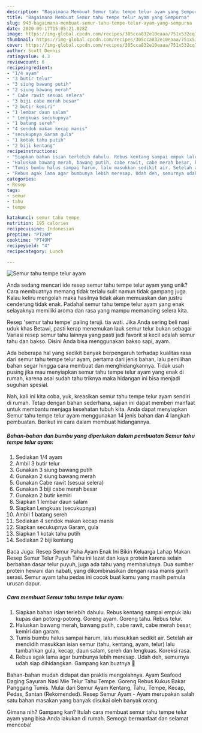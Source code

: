 ```yaml
---
description: "Bagaimana Membuat Semur tahu tempe telur ayam yang Sempurna"
title: "Bagaimana Membuat Semur tahu tempe telur ayam yang Sempurna"
slug: 943-bagaimana-membuat-semur-tahu-tempe-telur-ayam-yang-sempurna
date: 2020-09-17T15:05:21.028Z
image: https://img-global.cpcdn.com/recipes/305cca832e10eaaa/751x532cq70/semur-tahu-tempe-telur-ayam-foto-resep-utama.jpg
thumbnail: https://img-global.cpcdn.com/recipes/305cca832e10eaaa/751x532cq70/semur-tahu-tempe-telur-ayam-foto-resep-utama.jpg
cover: https://img-global.cpcdn.com/recipes/305cca832e10eaaa/751x532cq70/semur-tahu-tempe-telur-ayam-foto-resep-utama.jpg
author: Scott Dennis
ratingvalue: 4.3
reviewcount: 6
recipeingredient:
- "1/4 ayam"
- "3 butir telur"
- "3 siung bawang putih"
- "2 siung bawang merah"
- " Cabe rawit sesuai selera"
- "3 biji cabe merah besar"
- "2 butir kemiri"
- "1 lembar daun salam"
- " Lengkuas secukupnya"
- "1 batang sereh"
- "4 sendok makan kecap manis"
- "secukupnya Garam gula"
- "1 kotak tahu putih"
- "2 biji kentang"
recipeinstructions:
- "Siapkan bahan isian terlebih dahulu. Rebus kentang sampai empuk lalu kupas dan potong-potong. Goreng ayam. Goreng tahu. Rebus telur."
- "Haluskan bawang merah, bawang putih, cabe rawit, cabe merah besar, kemiri dan garam."
- "Tumis bumbu halus sampai harum, lalu masukkan sedikit air. Setelah air mendidih masukkan isian semur (tahu, kentang, ayam, telur) lalu tambahkan gula, kecap, daun salam, sereh dan lengkuas. Koreksi rasa."
- "Rebus agak lama agar bumbunya lebih meresap. Udah deh, semurnya udah siap dihidangkan. Gampang kan buatnya 🙂"
categories:
- Resep
tags:
- semur
- tahu
- tempe

katakunci: semur tahu tempe 
nutrition: 195 calories
recipecuisine: Indonesian
preptime: "PT26M"
cooktime: "PT49M"
recipeyield: "4"
recipecategory: Lunch

---
```



![Semur tahu tempe telur ayam](https://img-global.cpcdn.com/recipes/305cca832e10eaaa/751x532cq70/semur-tahu-tempe-telur-ayam-foto-resep-utama.jpg)

Anda sedang mencari ide resep semur tahu tempe telur ayam yang unik? Cara membuatnya memang tidak terlalu sulit namun tidak gampang juga. Kalau keliru mengolah maka hasilnya tidak akan memuaskan dan justru cenderung tidak enak. Padahal semur tahu tempe telur ayam yang enak selayaknya memiliki aroma dan rasa yang mampu memancing selera kita.

Resep &#39;semur tahu tempe&#39; paling teruji. tia wati. Jika Anda sering beli nasi uduk khas Betawi, pasti kerap menemukan lauk semur telur bukan sebagai Variasi resep semur tahu lainnya yang pasti jadi favorit si kecil adalah semur tahu dan bakso. Disini Anda bisa menggunakan bakso sapi, ayam.

Ada beberapa hal yang sedikit banyak berpengaruh terhadap kualitas rasa dari semur tahu tempe telur ayam, pertama dari jenis bahan, lalu pemilihan bahan segar hingga cara membuat dan menghidangkannya. Tidak usah pusing jika mau menyiapkan semur tahu tempe telur ayam yang enak di rumah, karena asal sudah tahu triknya maka hidangan ini bisa menjadi suguhan spesial.


Nah, kali ini kita coba, yuk, kreasikan semur tahu tempe telur ayam sendiri di rumah. Tetap dengan bahan sederhana, sajian ini dapat memberi manfaat untuk membantu menjaga kesehatan tubuh kita. Anda dapat menyiapkan Semur tahu tempe telur ayam menggunakan 14 jenis bahan dan 4 langkah pembuatan. Berikut ini cara dalam membuat hidangannya.

<!--inarticleads1-->

##### Bahan-bahan dan bumbu yang diperlukan dalam pembuatan Semur tahu tempe telur ayam:

1. Sediakan 1/4 ayam
1. Ambil 3 butir telur
1. Gunakan 3 siung bawang putih
1. Gunakan 2 siung bawang merah
1. Gunakan  Cabe rawit (sesuai selera)
1. Gunakan 3 biji cabe merah besar
1. Gunakan 2 butir kemiri
1. Siapkan 1 lembar daun salam
1. Siapkan  Lengkuas (secukupnya)
1. Ambil 1 batang sereh
1. Sediakan 4 sendok makan kecap manis
1. Siapkan secukupnya Garam, gula
1. Siapkan 1 kotak tahu putih
1. Sediakan 2 biji kentang


Baca Juga: Resep Semur Paha Ayam Enak Ini Bikin Keluarga Lahap Makan. Resep Semur Telur Puyuh Tahu ini lezat dan kaya protein karena selain berbahan dasar telur puyuh, juga ada tahu yang membalutnya. Dua sumber protein hewani dan nabati, yang dikombinasikan dengan rasa manis gurih serasi. Semur ayam tahu pedas ini cocok buat kamu yang masih pemula urusan dapur. 

<!--inarticleads2-->

##### Cara membuat Semur tahu tempe telur ayam:

1. Siapkan bahan isian terlebih dahulu. Rebus kentang sampai empuk lalu kupas dan potong-potong. Goreng ayam. Goreng tahu. Rebus telur.
1. Haluskan bawang merah, bawang putih, cabe rawit, cabe merah besar, kemiri dan garam.
1. Tumis bumbu halus sampai harum, lalu masukkan sedikit air. Setelah air mendidih masukkan isian semur (tahu, kentang, ayam, telur) lalu tambahkan gula, kecap, daun salam, sereh dan lengkuas. Koreksi rasa.
1. Rebus agak lama agar bumbunya lebih meresap. Udah deh, semurnya udah siap dihidangkan. Gampang kan buatnya 🙂


Bahan-bahan mudah didapat dan praktis mengolahnya. Ayam Seafood Daging Sayuran Nasi Mie Telur Tahu Tempe. Goreng Rebus Kukus Bakar Panggang Tumis. Mulai dari Semur Ayam Kentang, Tahu, Tempe, Kecap, Pedas, Santan (Rekomended). Resep Semur Ayam - Ayam merupakan salah satu bahan masakan yang banyak disukai oleh banyak orang. 

Gimana nih? Gampang kan? Itulah cara membuat semur tahu tempe telur ayam yang bisa Anda lakukan di rumah. Semoga bermanfaat dan selamat mencoba!

